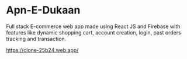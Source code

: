 # Apn-E-Dukaan

Full stack E-commerce web app made using React JS and Firebase with features like dynamic shopping cart, account creation, login, past orders tracking and transaction.

https://clone-25b24.web.app/
